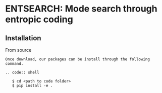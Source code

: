 ENTSEARCH: Mode search through entropic coding
==============================================

Installation
------------
From source
~~~~~~~~~~~
Once download, our packages can be install through the following command.

.. code:: shell

   $ cd <path to code folder>
   $ pip install -e .
